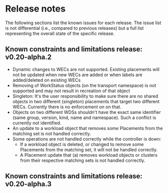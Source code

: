 # Release notes

The following sections list the known issues for each release. The issue list is not differential (i.e., compared to previous releases) but a full list representing the overall state of the specific release. 

## Known constraints and limitations release: v0.20-alpha.2
* Dynamic changes to WECs are not supported. Existing placements will not be updated when new WECs are added or when labels are added/deleted on existing WECs
* Removing of WorkStatus objects (on the transport namespace) is not supported and may not result in recreation of that object
* Singleton: It's the user responsibility to make sure there are no shared objects in two different (singleton) placements that target two different WECs. Currently there is no enforcement on on that. 
* Objects on two different WDSs shouldn't have the exact same identifier (same group, version, kind, name and namespace). Such a conflict is currently not identified.
* An update to a workload object that removes some Placements from the matching set is not handled correctly.
* Some operations are not handled correctly while the controller is down:
   * If a workload object is deleted, or changed to remove some Placements from the matching set, it will not be handled correctly.
   * A Placement update that (a) removes workload objects or clusters from their respective matching sets is not handled correctly.

## Known constraints and limitations release: v0.20-alpha.3

